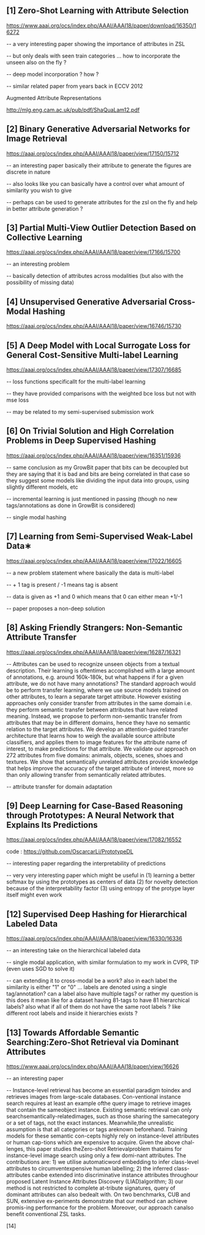 
[1] Zero-Shot Learning with Attribute Selection
--------------------------------------------------------

https://www.aaai.org/ocs/index.php/AAAI/AAAI18/paper/download/16350/16272

-- a very interesting paper showing the importance of attributes in ZSL

-- but only deals with seen train categories ... how to incorporate the unseen also on the fly ?

-- deep model incorporation ? how ? 

-- similar related paper from years back in ECCV 2012

Augmented Attribute Representations

http://mlg.eng.cam.ac.uk/pub/pdf/ShaQuaLam12.pdf

[2] Binary Generative Adversarial Networks for Image Retrieval
--------------------------------------------------------

https://aaai.org/ocs/index.php/AAAI/AAAI18/paper/view/17150/15712

-- an interesting paper basically their attribute to generate the  figures are discrete in nature

-- also looks like you can basically have a control over what amount of similarity you wish to give 

-- perhaps can be used to generate attributes for the zsl on the fly and help in better attribute generation ?

[3] Partial Multi-View Outlier Detection Based on Collective Learning
--------------------------------------------------------

https://aaai.org/ocs/index.php/AAAI/AAAI18/paper/view/17166/15700

-- an interesting problem

-- basically detection of attributes across modalities (but also with the possibility of missing data)

[4] Unsupervised Generative Adversarial Cross-Modal Hashing
--------------------------------------------------------

https://aaai.org/ocs/index.php/AAAI/AAAI18/paper/view/16746/15730


[5] A Deep Model with Local Surrogate Loss for General Cost-Sensitive Multi-label Learning
--------------------------------------------------------

https://aaai.org/ocs/index.php/AAAI/AAAI18/paper/view/17307/16685

-- loss functions specificallt for the multi-label learning 

-- they have provided comparisons with the weighted bce loss but not with mse loss 

-- may be related to my semi-supervised submission work

[6] On Trivial Solution and High Correlation Problems in Deep Supervised Hashing
--------------------------------------------------------

https://aaai.org/ocs/index.php/AAAI/AAAI18/paper/view/16351/15936

-- same conclusion as my GrowBit paper that bits can be decoupled but they are saying that it is bad and bits are being correlated in that case so they suggest some models like dividing the input data into groups, using slightly different models, etc

-- incremental learning is just mentioned in passing (though no new tags/annotations as done in GrowBit is considered)

-- single modal hashing


[7] Learning from Semi-Supervised Weak-Label Data∗
--------------------------------------------------------

https://aaai.org/ocs/index.php/AAAI/AAAI18/paper/view/17022/16605

-- a new problem statement where basically the data is multi-label 

-- + 1 tag is present / -1 means tag is absent 

-- data is given as +1 and 0 which means that 0 can either mean +1/-1

-- paper proposes a non-deep solution


[8] Asking Friendly Strangers: Non-Semantic Attribute Transfer
--------------------------------------------------------

https://aaai.org/ocs/index.php/AAAI/AAAI18/paper/view/16287/16321

-- Attributes can be used to recognize unseen objects from a textual description. Their learning is oftentimes accomplished with a large amount of annotations, e.g. around 160k-180k, but what happens if for a given attribute, we do not have many annotations? The standard approach would be to perform transfer learning, where we use source models trained on other attributes, to learn a separate target attribute. However existing approaches only consider transfer from attributes in the same domain i.e. they perform semantic transfer between attributes that have related meaning. Instead, we propose to perform non-semantic transfer from attributes that may be in different domains, hence they have no semantic relation to the target attributes. We develop an attention-guided transfer architecture that learns how to weigh the available source attribute classifiers, and applies them to image features for the attribute name of interest, to make predictions for that attribute. We validate our approach on 272 attributes from five domains: animals, objects, scenes, shoes and textures. We show that semantically unrelated attributes provide knowledge that helps improve the accuracy of the target attribute of interest, more so than only allowing transfer from semantically related attributes.

-- attribute transfer for domain adaptation

[9] Deep Learning for Case-Based Reasoning through Prototypes: A Neural Network that Explains Its Predictions
--------------------------------------------------------

https://aaai.org/ocs/index.php/AAAI/AAAI18/paper/view/17082/16552

code : https://github.com/OscarcarLi/PrototypeDL

-- interesting paper regarding the interpretability of predictions

-- very very interesting paper which might be useful in (1) learning a better softmax by using the prototypes as centers of data (2) for novelty detection because of the interpretability factor (3) using entropy of the protype layer itself might even work

[12] Supervised Deep Hashing for Hierarchical Labeled Data
--------------------------------------------------------

https://aaai.org/ocs/index.php/AAAI/AAAI18/paper/view/16330/16336

-- an interesting take on the hierarchical labeled data

-- single modal application, with similar formulation to my work in CVPR, TIP (even uses SGD to solve it)

-- can extending it to cross-modal be a work? also in each label the similarity is either "1" or "0" ... labels are denoted using a single tag/annotation? can a label also have multiple tags? or rather my question is this does it mean like for a dataset having 81-tags to have 81 hierarchical labels? also what if all of them do not have the same root labels ? like different root labels and inside it hierarchies exists ?


[13] Towards Affordable Semantic Searching:Zero-Shot Retrieval via Dominant Attributes
--------------------------------------------------------

https://www.aaai.org/ocs/index.php/AAAI/AAAI18/paper/view/16626

-- an interesting paper 

-- Instance-level retrieval has become an essential paradigm toindex and retrieves images from large-scale databases. Con-ventional instance search requires at least an example ofthe query image to retrieve images that contain the sameobject instance. Existing semantic retrieval can only searchsemantically-relatedimages, such as those sharing the samecategory or a set of tags, not the exact instances. Meanwhile,the unrealistic assumption is that all categories or tags areknown beforehand. Training models for these semantic con-cepts highly rely on instance-level attributes or human cap-tions which are expensive to acquire. Given the above chal-lenges, this paper studies theZero-shot Retrievalproblem thataims for instance-level image search using only a few domi-nant attributes. The contributions are: 1) we utilise automaticword embedding to infer class-level attributes to circumventexpensive human labelling; 2) the inferred class-attributes canbe extended into discriminative instance attributes throughour proposed Latent Instance Attributes Discovery (LIAD)algorithm; 3) our method is not restricted to complete at-tribute signatures, query of dominant attributes can also bedealt with. On two benchmarks, CUB and SUN, extensive ex-periments demonstrate that our method can achieve promis-ing performance for the problem. Moreover, our approach canalso benefit conventional ZSL tasks.

[14] 













